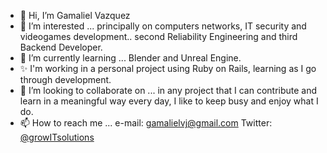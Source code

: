 - 👋 Hi, I’m Gamaliel Vazquez
- 👀 I’m interested ... principally on computers networks, IT security and videogames development.. second Reliability Engineering and third Backend Developer.
- 🌱 I’m currently learning ... Blender and Unreal Engine. 
- ✨ I'm working in a personal project using Ruby on Rails, learning as I go through development. 
- 💞️ I’m looking to collaborate on ... in any project that I can contribute and learn in a meaningful way every day, I like to keep busy and enjoy what I do.
- 📫 How to reach me ... e-mail: gamalielvj@gmail.com   Twitter: [@growITsolutions](https://twitter.com/growITsolutions)

<!---
gamalielvj/gamalielvj is a ✨ special ✨ repository because its `README.md` (this file) appears on your GitHub profile.
You can click the Preview link to take a look at your changes.
--->

